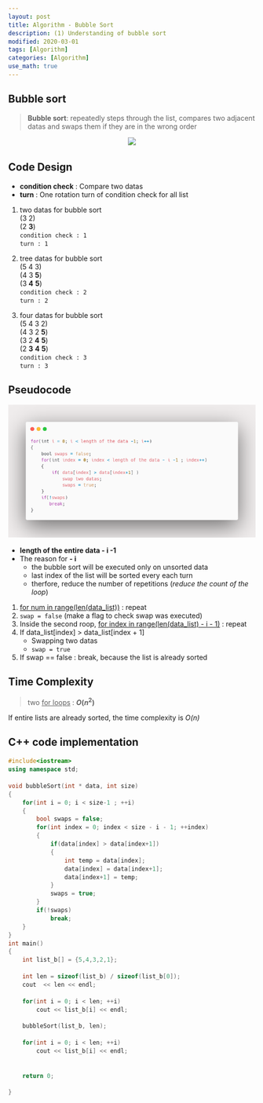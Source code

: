 ```yaml
---
layout: post
title: Algorithm - Bubble Sort
description: (1) Understanding of bubble sort
modified: 2020-03-01
tags: [Algorithm]
categories: [Algorithm]
use_math: true
---
```


## Bubble sort
> **Bubble sort**: repeatedly steps through the list, compares two adjacent datas and swaps them if they are in the wrong order  

<center>
	<a href="https://en.wikipedia.org/wiki/Bubble_sort">
		<img src="https://upload.wikimedia.org/wikipedia/commons/c/c8/Bubble-sort-example-300px.gif"/>
	</a>
</center>

<!--
![](https://upload.wikimedia.org/wikipedia/commons/c/c8/Bubble-sort-example-300px.gif)  
[wiki-Bubble_sort](https://en.wikipedia.org/wiki/Bubble_sort)
-->
## Code Design  
* **condition check** : Compare two datas  
* __turn__ : One rotation turn of condition check for all list    


1. two datas for bubble sort   
(3 2)  
(2 __3__)  
`condition check : 1`  
`turn : 1`  

2. tree datas for bubble sort  
(5 4 3)  
(4 3 __5__)  
(3 __4__ __5__)  
`condition check : 2`  
`turn : 2`  

3. four datas for bubble sort  
(5 4 3 2)  
(4 3 2 __5__)  
(3 2 __4__ __5__)  
(2 __3__ __4__ __5__)  
`condition check : 3`  
`turn : 3`  


## Pseudocode
[![carbon_code_highlighter](/images/carbonBubbleSort.png)](https://carbon.now.sh/)

* **length of the entire data - i -1**
* The reason for **- i**   
	* the bubble sort will be executed only on unsorted data  
	* last index of the list will be sorted every each turn  
	* therfore, reduce the number of repetitions (*reduce the count of the loop*)    

1. <u>for num in range(len(data_list))</u> : repeat  
2. `swap = false` (make a flag to check swap was executed)  
3. Inside the second roop, <u>for index in range(len(data_list) - i - 1)</u> : repeat  
4. If data_list[index] > data_list[index + 1]   
	* Swapping two datas     
	* `swap = true`  
5. If swap == false :  break, because the list is already sorted  
 
## Time Complexity
> two <u>for loops</u> : **$O(n^2)$**  

If entire lists are already sorted, the time complexity is *O(n)*  

## C++ code implementation  
```cpp
#include<iostream>
using namespace std;

void bubbleSort(int * data, int size)
{
	for(int i = 0; i < size-1 ; ++i)
	{
		bool swaps = false;
		for(int index = 0; index < size - i - 1; ++index)
		{
			if(data[index] > data[index+1])
			{
				int temp = data[index];
				data[index] = data[index+1];
				data[index+1] = temp;
			}
			swaps = true;
		}
		if(!swaps)
			break;
	}
}
int main()
{
	int list_b[] = {5,4,3,2,1};
	
	int len = sizeof(list_b) / sizeof(list_b[0]);
	cout  << len << endl;
	
	for(int i = 0; i < len; ++i)
		cout << list_b[i] << endl;
		
	bubbleSort(list_b, len);
	
	for(int i = 0; i < len; ++i)
		cout << list_b[i] << endl;
		
		
	return 0;
	
}
```
